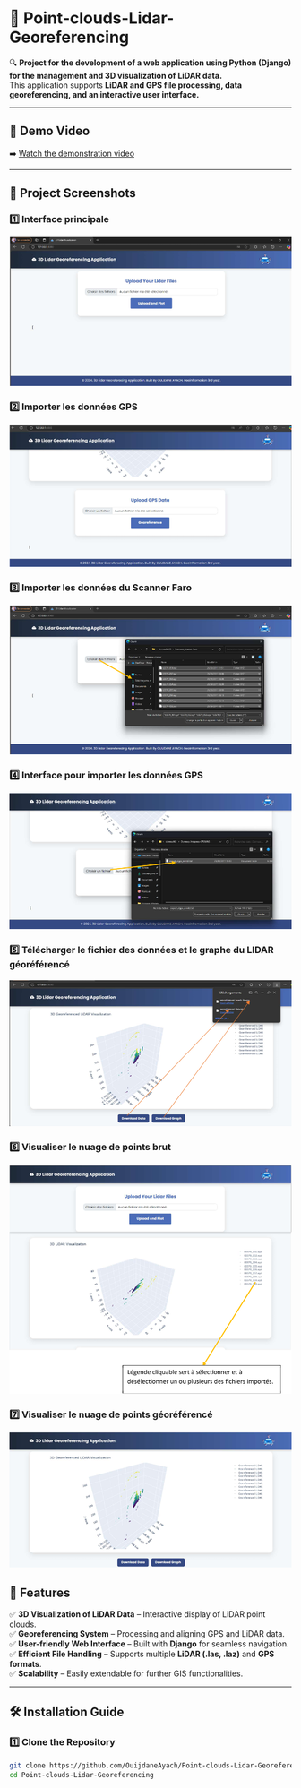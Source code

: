 # 📡 Point-clouds-Lidar-Georeferencing  

🔍 **Project for the development of a web application using Python (Django) for the management and 3D visualization of LiDAR data.**  
This application supports **LiDAR and GPS file processing, data georeferencing, and an interactive user interface.**  

---

## 🎥 **Demo Video**
➡️ [Watch the demonstration video](https://drive.google.com/file/d/1-CVfprYVqvV0LS8xYku3AKEl9Fhc4Aeg/view?usp=sharing)
 

---

## 📸 **Project Screenshots**

### 1️⃣ Interface principale
![Interface principale](Demo/interface_principale.png)

### 2️⃣ Importer les données GPS
![Importer les données GPS](Demo/importer_donnees_GPS.png)

### 3️⃣ Importer les données du Scanner Faro
![Importer les données du Scanner Faro](Demo/importer_scanner_faro.png)

### 4️⃣ Interface pour importer les données GPS
![Interface pour importer les données GPS](Demo/interface_import_GPS.png)

### 5️⃣ Télécharger le fichier des données et le graphe du LIDAR géoréférencé
![Télécharger les fichiers](Demo/telecharger_fichier_LIDAR.png)

### 6️⃣ Visualiser le nuage de points brut
![Nuage de points brut](Demo/visualiser_nuage_brute.png)

### 7️⃣ Visualiser le nuage de points géoréférencé
![Nuage de points géoréférencé](Demo/visualiser_nuage_georef.png)


## 🚀 **Features**  

✅ **3D Visualization of LiDAR Data** – Interactive display of LiDAR point clouds.  
✅ **Georeferencing System** – Processing and aligning GPS and LiDAR data.  
✅ **User-friendly Web Interface** – Built with **Django** for seamless navigation.  
✅ **Efficient File Handling** – Supports multiple **LiDAR (.las, .laz)** and **GPS formats**.   
✅ **Scalability** – Easily extendable for further GIS functionalities.  

---

## 🛠️ **Installation Guide**  

### **1️⃣ Clone the Repository**  
```sh
git clone https://github.com/OuijdaneAyach/Point-clouds-Lidar-Georeferencing.git
cd Point-clouds-Lidar-Georeferencing
